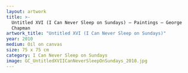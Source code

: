 ```yaml
---
layout: artwork
title: >-
  Untitled XVI (I Can Never Sleep on Sundays) — Paintings — George
  Chapman
artwork_title: "Untitled XVI (I Can Never Sleep on Sundays)"
year: 2010
medium: Oil on canvas
size: 75 x 75 cm
category: I Can Never Sleep on Sundays
image: GC_UntitledXVIICanNeverSleepOnSundays_2010.jpg
---
```


